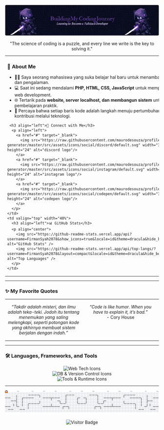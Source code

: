 <p align="center">
  <img src="https://raw.githubusercontent.com/FirmanSyah2078/FirmanSyah2078/main/src/header-image.png" alt="Header Banner"/>
</p>

<p align="center">"The science of coding is a puzzle, and every line we write is the key to solving it."</p>

<table>
  <tr>
    <td valign="top" width="60%">
      <h3 align="left">👋 About Me</h3>
      <ul>
        <li>👨‍🎓 Saya seorang mahasiswa yang suka belajar hal baru untuk menambah wawasan dan pengalaman.</li>
        <li>💻 Saat ini sedang mendalami <strong>PHP, HTML, CSS, JavaScript</strong> untuk memperkuat skill web development.</li>
        <li>🌐 Tertarik pada <strong>website, server localhost, dan membangun sistem</strong> untuk pembelajaran praktik.</li>
        <li>🚀 Percaya bahwa setiap baris kode adalah langkah menuju pertumbuhan dan kontribusi melalui teknologi.</li>
      </ul>
      
     <h3 align="left">🔗 Connect with Me</h3>
      <p align="left">
        <a href="#" target="_blank">
          <img src="https://raw.githubusercontent.com/maurodesouza/profile-readme-generator/master/src/assets/icons/social/discord/default.svg" width="36" height="24" alt="discord logo"/>
        </a>
        <a href="#" target="_blank">
          <img src="https://raw.githubusercontent.com/maurodesouza/profile-readme-generator/master/src/assets/icons/social/instagram/default.svg" width="36" height="24" alt="instagram logo"/>
        </a>
        <a href="#" target="_blank">
          <img src="https://raw.githubusercontent.com/maurodesouza/profile-readme-generator/master/src/assets/icons/social/codepen/default.svg" width="36" height="24" alt="codepen logo"/>
        </a>
      </p>
    </td>
    <td valign="top" width="40%">
      <h3 align="left">📊 GitHub Stats</h3>
      <p align="center">
        <img src="https://github-readme-stats.vercel.app/api?username=FirmanSyah2078&show_icons=true&locale=id&theme=dracula&hide_border=true" alt="GitHub Stats" />
        <img src="https://github-readme-stats.vercel.app/api/top-langs/?username=FirmanSyah2078&layout=compact&locale=id&theme=dracula&hide_border=true" alt="Top Languages" />
      </p>
    </td>
  </tr>
</table>

---

### ✨ My Favorite Quotes

<table>
  <tr>
    <td width="50%" valign="top">
      <p align="center">
        <em>“Takdir adalah misteri, dan ilmu adalah teka-teki. Jodoh itu tentang menemukan yang saling melengkapi, seperti potongan kode yang akhirnya membuat sistem berjalan dengan indah.”</em>
      </p>
    </td>
    <td width="50%" valign="top">
      <p align="center">
        <em>“Code is like humor. When you have to explain it, it’s bad.”</em>
        <br>- Cory House
      </p>
    </td>
  </tr>
</table>

---

### 🛠️ Languages, Frameworks, and Tools

<p align="center">
  <img src="https://skillicons.dev/icons?i=html,css,js,php,laravel,tailwind" height="30" alt="Web Tech Icons"/>
  <br>
  <img src="https://skillicons.dev/icons?i=mysql,mongodb,git,github,gitlab" height="30" alt="DB & Version Control Icons"/>
  <br>
  <img src="https://skillicons.dev/icons?i=vscode,figma,canva,nodejs" height="30" alt="Tools & Runtime Icons"/>
</p>

---

<picture>
  <source media="(prefers-color-scheme: dark)" srcset="https://raw.githubusercontent.com/FirmanSyah2078/FirmanSyah2078/output/pacman-contribution-graph-dark.svg" />
  <source media="(prefers-color-scheme: light)" srcset="https://raw.githubusercontent.com/FirmanSyah2078/FirmanSyah2078/output/pacman-contribution-graph.svg" />
  <img alt="Pac-Man Contribution Graph" src="https://raw.githubusercontent.com/FirmanSyah2078/FirmanSyah2078/output/pacman-contribution-graph.svg" />
</picture>

<p align="center">
  <img src="https://visitor-badge.laobi.icu/badge?page_id=F.F&left_color=black&right_color=mediumpurple&left_text=%F0%9F%91%8B%20Hi%20there!%20Thanks%20for%20dropping%20by."  alt="Visitor Badge"/>
</p>
